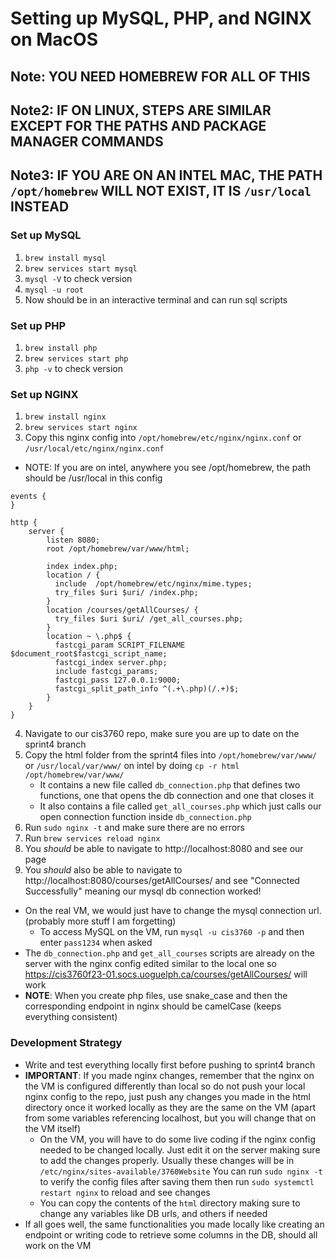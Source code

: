 # Setting up MySQL, PHP, and NGINX on MacOS

## Note: YOU NEED HOMEBREW FOR ALL OF THIS
## Note2: IF ON LINUX, STEPS ARE SIMILAR EXCEPT FOR THE PATHS AND PACKAGE MANAGER COMMANDS

## Note3: IF YOU ARE ON AN INTEL MAC, THE PATH `/opt/homebrew` WILL NOT EXIST, IT IS `/usr/local` INSTEAD

### Set up MySQL

1. `brew install mysql`
2. `brew services start mysql`
3. `mysql -V` to check version
4. `mysql -u root`
5. Now should be in an interactive terminal and can run sql scripts

### Set up PHP

1. `brew install php`
2. `brew services start php`
3. `php -v` to check version

### Set up NGINX

1. `brew install nginx`
2. `brew services start nginx`
3. Copy this nginx config into `/opt/homebrew/etc/nginx/nginx.conf` or `/usr/local/etc/nginx/nginx.conf`

-   NOTE: If you are on intel, anywhere you see /opt/homebrew, the path should be /usr/local in this config

```nginx
events {
}

http {
    server {
        listen 8080;
        root /opt/homebrew/var/www/html;

        index index.php;
        location / {
          include  /opt/homebrew/etc/nginx/mime.types;
          try_files $uri $uri/ /index.php;
        }
        location /courses/getAllCourses/ {
          try_files $uri $uri/ /get_all_courses.php;
        }
        location ~ \.php$ {
          fastcgi_param SCRIPT_FILENAME $document_root$fastcgi_script_name;
          fastcgi_index server.php;
          include fastcgi_params;
          fastcgi_pass 127.0.0.1:9000;
          fastcgi_split_path_info ^(.+\.php)(/.+)$;
        }
    }
}
```

4. Navigate to our cis3760 repo, make sure you are up to date on the sprint4 branch
5. Copy the html folder from the sprint4 files into `/opt/homebrew/var/www/` or `/usr/local/var/www/` on intel by doing `cp -r html /opt/homebrew/var/www/`
    - It contains a new file called `db_connection.php` that defines two functions, one that opens the db connection and one that closes it
    - It also contains a file called `get_all_courses.php` which just calls our open connection function inside `db_connection.php`
6. Run `sudo nginx -t` and make sure there are no errors
7. Run `brew services reload nginx`
8. You _should_ be able to navigate to http://localhost:8080 and see our page
9. You _should_ also be able to navigate to http://localhost:8080/courses/getAllCourses/ and see "Connected Successfully" meaning our mysql db connection worked!

-   On the real VM, we would just have to change the mysql connection url. (probably more stuff I am forgetting)
    -   To access MySQL on the VM, run `mysql -u cis3760 -p` and then enter `pass1234` when asked
-   The `db_connection.php` and `get_all_courses` scripts are already on the server with the nginx config edited similar to the local one so https://cis3760f23-01.socs.uoguelph.ca/courses/getAllCourses/ will work
-   **NOTE**: When you create php files, use snake_case and then the corresponding endpoint in nginx should be camelCase (keeps everything consistent)

### Development Strategy

-   Write and test everything locally first before pushing to sprint4 branch
-   **IMPORTANT**: If you made nginx changes, remember that the nginx on the VM is configured differently than local so do not push your local nginx config to the repo, just push any changes you made in the html directory once it worked locally as they are the same on the VM (apart from some variables referencing localhost, but you will change that on the VM itself)
    -   On the VM, you will have to do some live coding if the nginx config needed to be changed locally. Just edit it on the server making sure to add the changes properly. Usually these changes will be in `/etc/nginx/sites-available/3760Website` You can run `sudo nginx -t` to verify the config files after saving them then run `sudo systemctl restart nginx` to reload and see changes
    -   You can copy the contents of the `html` directory making sure to change any variables like DB urls, and others if needed
-   If all goes well, the same functionalities you made locally like creating an endpoint or writing code to retrieve some columns in the DB, should all work on the VM
